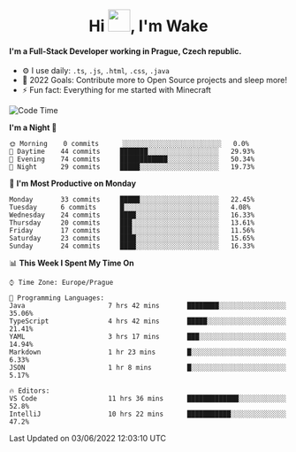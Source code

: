 <h1 align="center">Hi <img src="https://raw.githubusercontent.com/MrWakeCZ/MrWakeCZ/master/Hi.gif" width="40px" />, I'm Wake</h1>

#### I'm a Full-Stack Developer working in Prague, Czech republic.
- ⚙️ I use daily: `.ts`, `.js`, `.html`, `.css`, `.java`
- 🥅 2022 Goals: Contribute more to Open Source projects and sleep more!
- ⚡ Fun fact: Everything for me started with Minecraft

<!--START_SECTION:waka-->
![Code Time](http://img.shields.io/badge/Code%20Time-2%2C457%20hrs%2022%20mins-blue)

**I'm a Night 🦉** 

```text
🌞 Morning    0 commits      ░░░░░░░░░░░░░░░░░░░░░░░░░   0.0% 
🌆 Daytime    44 commits     ███████░░░░░░░░░░░░░░░░░░   29.93% 
🌃 Evening    74 commits     ████████████░░░░░░░░░░░░░   50.34% 
🌙 Night      29 commits     █████░░░░░░░░░░░░░░░░░░░░   19.73%

```
📅 **I'm Most Productive on Monday** 

```text
Monday       33 commits     █████░░░░░░░░░░░░░░░░░░░░   22.45% 
Tuesday      6 commits      █░░░░░░░░░░░░░░░░░░░░░░░░   4.08% 
Wednesday    24 commits     ████░░░░░░░░░░░░░░░░░░░░░   16.33% 
Thursday     20 commits     ███░░░░░░░░░░░░░░░░░░░░░░   13.61% 
Friday       17 commits     ███░░░░░░░░░░░░░░░░░░░░░░   11.56% 
Saturday     23 commits     ████░░░░░░░░░░░░░░░░░░░░░   15.65% 
Sunday       24 commits     ████░░░░░░░░░░░░░░░░░░░░░   16.33%

```


📊 **This Week I Spent My Time On** 

```text
⌚︎ Time Zone: Europe/Prague

💬 Programming Languages: 
Java                     7 hrs 42 mins       ████████░░░░░░░░░░░░░░░░░   35.06% 
TypeScript               4 hrs 42 mins       █████░░░░░░░░░░░░░░░░░░░░   21.41% 
YAML                     3 hrs 17 mins       ███░░░░░░░░░░░░░░░░░░░░░░   14.94% 
Markdown                 1 hr 23 mins        █░░░░░░░░░░░░░░░░░░░░░░░░   6.33% 
JSON                     1 hr 8 mins         █░░░░░░░░░░░░░░░░░░░░░░░░   5.17%

🔥 Editors: 
VS Code                  11 hrs 36 mins      █████████████░░░░░░░░░░░░   52.8% 
IntelliJ                 10 hrs 22 mins      ███████████░░░░░░░░░░░░░░   47.2%

```


 Last Updated on 03/06/2022 12:03:10 UTC
<!--END_SECTION:waka-->

